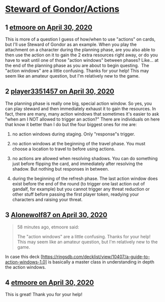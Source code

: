 # [Steward of Gondor/Actions](https://community.fantasyflightgames.com/topic/308062-steward-of-gondoractions/)

## 1 [etmoore on April 30, 2020](https://community.fantasyflightgames.com/topic/308062-steward-of-gondoractions/?do=findComment&comment=3932624)

This is more of a question I guess of how/when to use "actions" on cards, but I'll use Steward of Gondor as an example. When you play the attachment on a character during the planning phase, are you also able to then use the action on it to gain the 2 extra resources right away, or do you have to wait until one of those "action windows" between phases? Like... at the end of the planning phase as you are about to begin questing.  The "action windows" are a little confusing. Thanks for your help! This may seem like an amateur question, but I'm relatively new to the game. 

## 2 [player3351457 on April 30, 2020](https://community.fantasyflightgames.com/topic/308062-steward-of-gondoractions/?do=findComment&comment=3932650)

The planning phase is really one big, special action window. So yes, you can play steward and then immediately exhaust it to gain the resources. In fact, there are many, many action windows that sometimes it's easier to ask "when am I NOT allowed to trigger an action?" There are individuals on here that know it better than I do but the four biggest ones for me are:

1) no action windows during staging. Only "response"s trigger.

2) no action windows at the beginning of the travel phase. You must choose a location to travel to before using actions.

3) no actions are allowed when resolving shadows. You can do something just before flipping the card, and immediately after resolving the shadow. But nothing but responses in between.

4) during the beginning of the refresh phase. The last action window does exist before the end of the round (to trigger one last action out of gandalf, for example) but you cannot trigger any threat reduction or other stuff before passing the first player token, readying your characters and raising your threat.

## 3 [Alonewolf87 on April 30, 2020](https://community.fantasyflightgames.com/topic/308062-steward-of-gondoractions/?do=findComment&comment=3932658)

> 58 minutes ago, etmoore said:
> 
> The "action windows" are a little confusing. Thanks for your help! This may seem like an amateur question, but I'm relatively new to the game. 

In case this deck [https://ringsdb.com/decklist/view/10407/a-guide-to-action-windows-1.0] is basically a master class in understanding in depth the action windows.

## 4 [etmoore on April 30, 2020](https://community.fantasyflightgames.com/topic/308062-steward-of-gondoractions/?do=findComment&comment=3932709)

This is great! Thank you for your help! 

